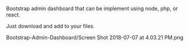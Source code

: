 Bootstrap admin dashboard that can be implement using node, php, or react. 


Just download and add to your files. 

Bootstrap-Admin-Dashboard/Screen Shot 2018-07-07 at 4.03.21 PM.png
